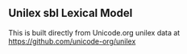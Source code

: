 Unilex sbl Lexical Model
----------------------

This is built directly from Unicode.org unilex data at
https://github.com/unicode-org/unilex

